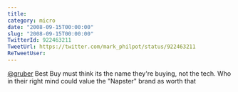 ```yaml
---
title: 
category: micro
date: "2008-09-15T00:00:00"
slug: "2008-09-15T00:00:00"
TwitterId: 922463211
TweetUrl: https://twitter.com/mark_philpot/status/922463211
ReTweetUser: 
---
```


[@gruber](https://twitter.com/gruber) Best Buy must think its the name they're buying, not the tech. Who in their right mind could value the "Napster" brand as worth that